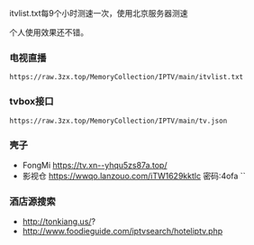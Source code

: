 itvlist.txt每9个小时测速一次，使用北京服务器测速

个人使用效果还不错。

### 电视直播
    https://raw.3zx.top/MemoryCollection/IPTV/main/itvlist.txt
### tvbox接口
    https://raw.3zx.top/MemoryCollection/IPTV/main/tv.json

### 壳子
- FongMi  https://tv.xn--yhqu5zs87a.top/
- 影视仓 https://wwqo.lanzouo.com/iTW1629kktlc 密码:4ofa
``
### 酒店源搜索

- http://tonkiang.us/?
- http://www.foodieguide.com/iptvsearch/hoteliptv.php




<!-- 
{
    "详情": {
        "iptv": 6,
        "ip": ["117.72.36.109:9099", "59.47.118.242:801", "60.16.18.243:4949"]
    },
    "直播": {
        "117.72.36.109:9099": [
            ["CCTV2", "http://cdnzxrrs.gz.chinamobile.com:6060/PLTV/88888888/224/3221225706/10000100000000060000000000146027_0.smil/index.m3u8", 0],
            ["CCTV3", "http://39.135.16.142:6060/PLTV/88888888/224/3221226008/372609400.smil/index.m3u8", 0]
        ],
        "59.47.118.242:801": [
            ["CCTV1", "http://udp://239.3.3.72:10001", 0],
            ["CCTV1", "http://59.47.118.242:801/hls/72/index.m3u8", 0]
        ],
        "60.16.18.243:4949": [
            ["CCTV1", "http://hls/1/index.m3u8", 0],
            ["CCTV2", "http://hls/2/index.m3u8", 0]
        ]
    }
 } -->
